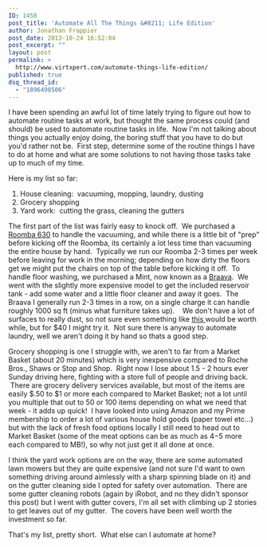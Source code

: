 ```yaml
---
ID: 1458
post_title: 'Automate All The Things &#8211; Life Edition'
author: Jonathan Frappier
post_date: 2013-10-24 16:52:04
post_excerpt: ""
layout: post
permalink: >
  http://www.virtxpert.com/automate-things-life-edition/
published: true
dsq_thread_id:
  - "1896498506"
---
```

I have been spending an awful lot of time lately trying to figure out how to automate routine tasks at work, but thought the same process could (and should) be used to automate routine tasks in life.  Now I'm not talking about things you actually enjoy doing, the boring stuff that you have to do but you'd rather not be.  First step, determine some of the routine things I have to do at home and what are some solutions to not having those tasks take up to much of my time.

Here is my list so far:
<ol>
	<li>House cleaning:  vacuuming, mopping, laundry, dusting</li>
	<li>Grocery shopping</li>
	<li>Yard work:  cutting the grass, cleaning the gutters</li>
</ol>
The first part of the list was fairly easy to knock off.  We purchased a <a href="http://store.irobot.com/family/index.jsp?categoryId=2501652&amp;s=A-ProductAge" target="_blank">Roomba 630</a> to handle the vacuuming, and while there is a little bit of "prep" before kicking off the Roomba, its certainly a lot less time than vacuuming the entire house by hand.  Typically we run our Roomba 2-3 times per week before leaving for work in the morning; depending on how dirty the floors get we might put the chairs on top of the table before kicking it off.  To handle floor washing, we purchased a Mint, now known as a <a href="http://store.irobot.com/family/index.jsp?categoryId=23314286&amp;s=A-ProductAge" target="_blank">Braava</a>.  We went with the slightly more expensive model to get the included reservoir tank - add some water and a little floor cleaner and away it goes.  The Braava I generally run 2-3 times in a row, on a single charge it can handle roughly 1000 sq ft (minus what furniture takes up).    We don't have a lot of surfaces to really dust, so not sure even something like <a href="http://www.lifeandhome.com/o-cedar-140746-o-duster-robotic-floor-cleaner.html?gclid=CNGL9oKqsLoCFUie4AodS2AA2w" target="_blank">this </a>would be worth while, but for $40 I might try it.  Not sure there is anyway to automate laundry, well we aren't doing it by hand so thats a good step.<a href="http://www.lifeandhome.com/o-cedar-140746-o-duster-robotic-floor-cleaner.html?gclid=CNGL9oKqsLoCFUie4AodS2AA2w">
</a>

Grocery shopping is one I struggle with, we aren't to far from a Market Basket (about 20 minutes) which is very inexpensive compared to Roche Bros., Shaws or Stop and Shop.  Right now I lose about 1.5 - 2 hours ever Sunday driving here, fighting with a store full of people and driving back.  There are grocery delivery services available, but most of the items are easily $.50 to $1 or more each compared to Market Basket; not a lot until you multiple that out to 50 or 100 items depending on what we need that week - it adds up quick!  I have looked into using Amazon and my Prime membership to order a lot of various house hold goods (paper towel etc...) but with the lack of fresh food options locally I still need to head out to Market Basket (some of the meat options can be as much as $4-$5 more each compared to MB!), so why not just get it all done at once.

I think the yard work options are on the way, there are some automated lawn mowers but they are quite expensive (and not sure I'd want to own something driving around aimlessly with a sharp spinning blade on it) and on the gutter cleaning side I opted for safety over automation.  There are some gutter cleaning robots (again by iRobot, and no they didn't sponsor this post) but I went with gutter covers, I'm all set with climbing up 2 stories to get leaves out of my gutter.  The covers have been well worth the investment so far.

That's my list, pretty short.  What else can I automate at home?